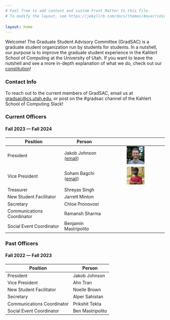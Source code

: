 ```yaml
---
# Feel free to add content and custom Front Matter to this file.
# To modify the layout, see https://jekyllrb.com/docs/themes/#overriding-theme-defaults

layout: home
---
```


Welcome! The Graduate Student Advisory Committee (GradSAC) is a graduate student organization run by students for students. In a nutshell, our purpose is to improve the graduate student experience in the Kahlert School of Computing at the University of Utah. If you want to leave the nutshell and see a more in-depth explanation of what we do, check out our [constitution](https://drive.google.com/file/d/1quE9axBw747G0D-PY_Vi0XyriTN6xwJP/view)!

### Contact Info
To reach out to the current members of GradSAC, email us at [gradsac@cs.utah.edu](mailto:gradsac@cs.utah.edu), or post on the #gradsac channel of the Kahlert School of Computing Slack!
### Current Officers

#### Fall 2023 — Fall 2024

| Position                   | Person                                                 |                                                                                     |
| -------------------------- | ------------------------------------------------------ | :---------------------------------------------------------------------------------: |
| President                  | Jakob Johnson ([email](mailto:jakob.johnson@utah.edu)) | <img src="assets/images/portraits/jakob.jpg" alt="Jakob" width="33%" height="auto"> |
| Vice President             | Soham Bagchi ([email](mailto:soham.bagchi@utah.edu))   | <img src="assets/images/portraits/soham.jpg" alt="Soham" width="33%" height="auto"> |
| Treasurer                  | Shreyas Singh                                          |
| New Student Facilitator    | Jarrett Minton                                         |
| Secretary                  | Chloe Pronovost                                        |
| Communications Coordinator | Ramansh Sharma                                         |
| Social Event Coordinator   | Benjamin Mastripolito                                  |


### Past Officers

#### Fall 2022 — Fall 2023

| Position                   | Person           |
| -------------------------- | ---------------- |
| President                  | Jakob Johnson    |
| Vice President             | Ahn Tran         |
| New Student Facilitator    | Noelle Brown     |
| Secretary                  | Alper Sahistan   |
| Communications Coordinator | Prikshit Tekta   |
| Social Event Coordinator   | Ben Mastripolito |
